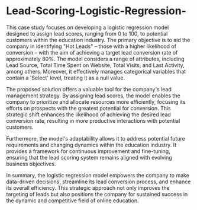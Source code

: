 # Lead-Scoring-Logistic-Regression-
This case study focuses on developing a logistic regression model designed to assign lead scores, ranging from 0 to 100, to potential customers within the education industry. The primary objective is to aid the company in identifying "Hot Leads" – those with a higher likelihood of conversion – with the aim of achieving a target lead conversion rate of approximately 80%. The model considers a range of attributes, including Lead Source, Total Time Spent on Website, Total Visits, and Last Activity, among others. Moreover, it effectively manages categorical variables that contain a 'Select' level, treating it as a null value.

The proposed solution offers a valuable tool for the company's lead management strategy. By assigning lead scores, the model enables the company to prioritize and allocate resources more efficiently, focusing its efforts on prospects with the greatest potential for conversion. This strategic shift enhances the likelihood of achieving the desired lead conversion rate, resulting in more productive interactions with potential customers.

Furthermore, the model's adaptability allows it to address potential future requirements and changing dynamics within the education industry. It provides a framework for continuous improvement and fine-tuning, ensuring that the lead scoring system remains aligned with evolving business objectives.

In summary, the logistic regression model empowers the company to make data-driven decisions, streamline its lead conversion process, and enhance its overall efficiency. This strategic approach not only improves the targeting of leads but also positions the company for sustained success in the dynamic and competitive field of online education.
